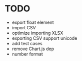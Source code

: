 # TODO

- export float element
- import CSV
- optimize importing XLSX
- exporting CSV support unicode
- add test cases
- remove Chart.js dep
- number format
